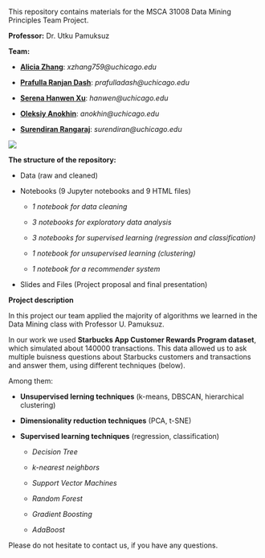 This repository contains materials for the MSCA 31008 Data Mining Principles Team Project.

**Professor:** Dr. Utku Pamuksuz

**Team:**

* [**Alicia Zhang**](https://www.linkedin.com/in/xiaohan-alicia-zhang-53a17b178/): _xzhang759@uchicago.edu_

* [**Prafulla Ranjan Dash**](www.linkedin.com/in/prafullardash): _prafulladash@uchicago.edu_

* [**Serena Hanwen Xu**](https://www.linkedin.com/in/hanwen-serena-xu-9705a5144): _hanwen@uchicago.edu_

* [**Oleksiy Anokhin**](https://www.linkedin.com/in/oanokhin/): _anokhin@uchicago.edu_

* [**Surendiran Rangaraj**](http://linkedin.com/in/surendiran-rangaraj-29463119): _surendiran@uchicago.edu_


![](https://i.ibb.co/kSJw9dn/image.png)


**The structure of the repository:**

* Data (raw and cleaned)

* Notebooks (9 Jupyter notebooks and 9 HTML files)

  + _1 notebook for data cleaning_

  + _3 notebooks for exploratory data analysis_

  + _3 notebooks for supervised learning (regression and classification)_

  + _1 notebook for unsupervised learning (clustering)_

  + _1 notebook for a recommender system_

* Slides and Files (Project proposal and final presentation)

**Project description**

In this project our team applied the majority of algorithms we learned in the Data Mining class with Professor U. Pamuksuz.

In our work we used **Starbucks App Customer Rewards Program dataset**, which simulated about 140000 transactions. This data allowed us to ask multiple buisness questions about Starbucks customers and transactions and answer them, using different techniques (below). 

Among them: 

* **Unsupervised lerning techniques** (k-means, DBSCAN, hierarchical clustering)

* **Dimensionality reduction techniques** (PCA, t-SNE)

* **Supervised learning techniques** (regression, classification)

  + _Decision Tree_
  
  + _k-nearest neighbors_
  
  + _Support Vector Machines_
  
  + _Random Forest_
  
  + _Gradient Boosting_
  
  + _AdaBoost_
  
Please do not hesitate to contact us, if you have any questions. 




